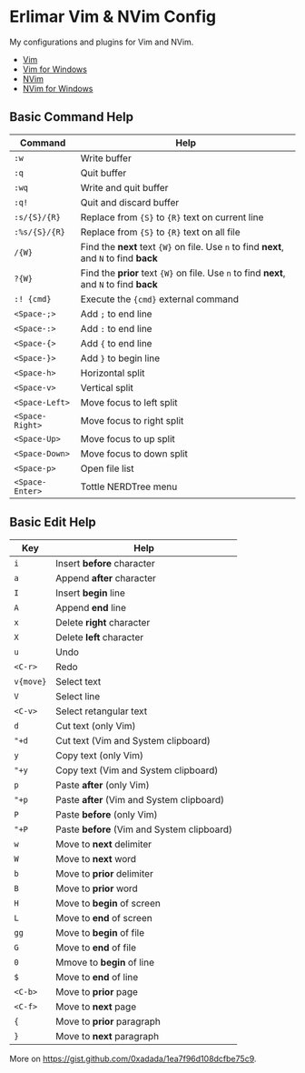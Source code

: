 Erlimar Vim & NVim Config
=========================

My configurations and plugins for Vim and NVim.

- [Vim](https://github.com/erlimar/vim-config/tree/vim)
- [Vim for Windows](https://github.com/erlimar/vim-config/tree/vim-win)
- [NVim](https://github.com/erlimar/vim-config/tree/nvim)
- [NVim for Windows](https://github.com/erlimar/vim-config/tree/nvim-win)

## Basic Command Help

Command        | Help
--------------- | --------
`:w`            | Write buffer
`:q`            | Quit buffer
`:wq`           | Write and quit buffer
`:q!`           | Quit and discard buffer
`:s/{S}/{R}`    | Replace from `{S}` to `{R}` text on current line
`:%s/{S}/{R}`   | Replace from `{S}` to `{R}` text on all file
`/{W}`          | Find the __next__ text `{W}` on file. Use `n` to find __next__, and `N` to find __back__
`?{W}`          | Find the __prior__ text `{W}` on file. Use `n` to find __next__, and `N` to find __back__
`:! {cmd}`      | Execute the `{cmd}` external command
`<Space-;>`     | Add `;` to end line
`<Space-:>`     | Add `:` to end line
`<Space-{>`     | Add `{` to end line
`<Space-}>`     | Add `}` to begin line
`<Space-h>`     | Horizontal split
`<Space-v>`     | Vertical split
`<Space-Left>`  | Move focus to left split
`<Space-Right>` | Move focus to right split
`<Space-Up>`    | Move focus to up split
`<Space-Down>`  | Move focus to down split
`<Space-p>`     | Open file list
`<Space-Enter>` | Tottle NERDTree menu

## Basic Edit Help

Key       | Help
--------- | -----------
`i`       | Insert __before__ character
`a`       | Append __after__ character
`I`       | Insert __begin__ line
`A`       | Append __end__ line
`x`       | Delete __right__ character
`X`       | Delete __left__ character
`u`       | Undo
`<C-r>`   | Redo
`v{move}` | Select text
`V`       | Select line
`<C-v>`   | Select retangular text
`d`       | Cut text (only Vim)
`"+d`     | Cut text (Vim and System clipboard)
`y`       | Copy text (only Vim)
`"+y`     | Copy text (Vim and System clipboard)
`p`       | Paste __after__ (only Vim)
`"+p`     | Paste __after__ (Vim and System clipboard)
`P`       | Paste __before__ (only Vim)
`"+P`     | Paste __before__ (Vim and System clipboard)
`w`       | Move to __next__ delimiter
`W`       | Move to __next__ word
`b`       | Move to __prior__ delimiter
`B`       | Move to __prior__ word
`H`       | Move to __begin__ of screen
`L`       | Move to __end__ of screen
`gg`      | Move to __begin__ of file
`G`       | Move to __end__ of file
`0`       | Mmove to __begin__ of line
`$`       | Move to __end__ of line
`<C-b>`   | Move to __prior__ page
`<C-f>`   | Move to __next__ page
`{`       | Move to __prior__ paragraph
`}`       | Move to __next__ paragraph

More on https://gist.github.com/0xadada/1ea7f96d108dcfbe75c9.
